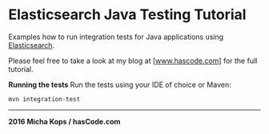 # Elasticsearch Java Testing Tutorial

Examples how to run integration tests for Java applications using [Elasticsearch].

Please feel free to take a look at my blog at [www.hascode.com] for the full tutorial.

**Running the tests**
Run the tests using your IDE of choice or Maven:

```
mvn integration-test
```

----

**2016 Micha Kops / hasCode.com**

   [Elasticsearch]:https://www.elastic.co/
   [www.hascode.com]:http://www.hascode.com/